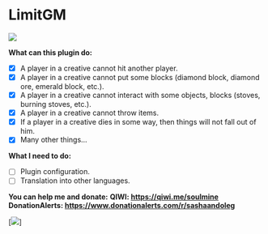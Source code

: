# LimitGM
[![](https://poggit.pmmp.io/SashaStr/LimitGM)](https://poggit.pmmp.io/p/LimitGM)

__What can this plugin do:__
- [x] A player in a creative cannot hit another player.
- [x] A player in a creative cannot put some blocks (diamond block, diamond ore, emerald block, etc.).
- [x] A player in a creative cannot interact with some objects, blocks (stoves, burning stoves, etc.).
- [x] A player in a creative cannot throw items.
- [x] If a player in a creative dies in some way, then things will not fall out of him.
- [x] Many other things...

__What I need to do:__
- [ ] Plugin configuration.
- [ ] Translation into other languages.

__You can help me and donate:__
__QIWI: https://qiwi.me/soulmine__
__DonationAlerts: https://www.donationalerts.com/r/sashaandoleg__

[![](https://www.donationalerts.com/r/sashaandoleg)]

